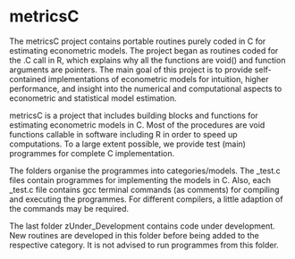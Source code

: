 # metricsC
The metricsC project contains portable routines purely coded in C for estimating econometric models. The project began as routines coded for the .C call in R, which explains why all the functions are void() and function arguments are pointers. The main goal of this project is to provide self-contained implementations of econometric models for intuition, higher performance, and insight into the numerical and computational aspects to econometric and statistical model estimation.

metricsC is a project that includes building blocks and functions for estimating econometric models in C. Most of the procedures are void functions callable in software including R in order to speed up computations. To a large extent possible, we provide test (main) programmes for complete C implementation.

The folders organise the programmes into categories/models. The _test.c files contain programmes for implementing the models in C. Also, each  _test.c file contains gcc terminal commands (as comments) for compiling and executing the programmes. For different compilers, a little adaption of the commands may be required.

The last folder zUnder_Development contains code under development. New routines are developed in this folder before being added to the respective category. It is not advised to run programmes from this folder. 


